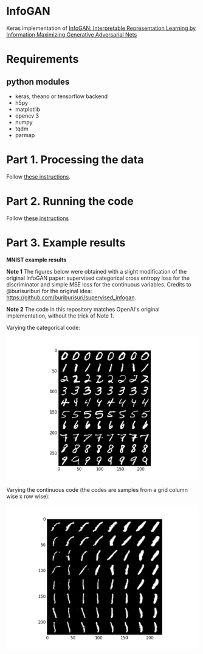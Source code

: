 # InfoGAN

Keras implementation of [InfoGAN: Interpretable Representation Learning by Information Maximizing Generative Adversarial Nets](https://arxiv.org/abs/1606.03657)

# Requirements

## python modules

- keras, theano or tensorflow backend
- h5py
- matplotlib
- opencv 3
- numpy
- tqdm
- parmap


# Part 1. Processing the data

Follow [these instructions](https://github.com/tdeboissiere/DeepLearningImplementations/tree/master/InfoGAN/src/data).

# Part 2. Running the code

Follow [these instructions](https://github.com/tdeboissiere/DeepLearningImplementations/tree/master/InfoGAN/src/model)

# Part 3. Example results

**MNIST example results**

**Note 1** The figures below were obtained with a slight modification of the original InfoGAN paper: supervised categorical cross entropy loss for the discriminator and simple MSE loss for the continuous variables. Credits to @burisuriburi for the original idea: https://github.com/buriburisuri/supervised_infogan.

**Note 2** The code in this repository matches OpenAI's original implementation, without the trick of Note 1.

Varying the categorical code:

![figure](./figures/varying_categorical.png)

Varying the continuous code (the codes are samples from a grid column wise x row wise):

![figure](./figures/varying_continuous.png)